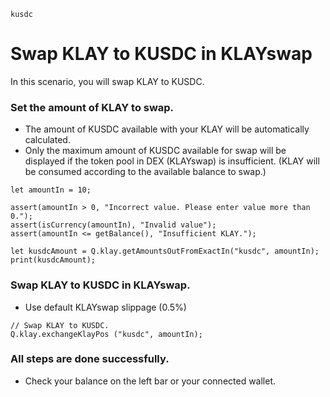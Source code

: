```meta-Currency
kusdc
```

# Swap KLAY to KUSDC in KLAYswap

In this scenario, you will swap KLAY to KUSDC.

### Set the amount of KLAY to swap.

- The amount of KUSDC available with your KLAY will be automatically calculated.
- Only the maximum amount of KUSDC available for swap will be displayed if the token pool in DEX (KLAYswap) is insufficient. (KLAY will be consumed according to the available balance to swap.)

```input-Dynamic KLAY
let amountIn = 10;
```

```input-Verify
assert(amountIn > 0, "Incorrect value. Please enter value more than 0.");
assert(isCurrency(amountIn), "Invalid value");
assert(amountIn <= getBalance(), "Insufficient KLAY.");
```

```output-Dynamic KUSDC
let kusdcAmount = Q.klay.getAmountsOutFromExactIn("kusdc", amountIn);
print(kusdcAmount);
```

### Swap KLAY to KUSDC in KLAYswap.

- Use default KLAYswap slippage (0.5%)

```taster
// Swap KLAY to KUSDC.
Q.klay.exchangeKlayPos ("kusdc", amountIn);
```

### All steps are done successfully.

- Check your balance on the left bar or your connected wallet.
